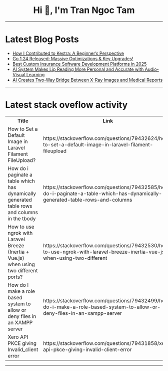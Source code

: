 <h1 align="center">Hi 👋, I'm Tran Ngoc Tam</h1>

---

# Latest Blog Posts 
<!-- BLOG-POST-LIST:START -->
- [How I Contributed to Kestra: A Beginner’s Perspective](https://dev.to/pravesh_sudha_3c2b0c2b5e0/how-i-contributed-to-kestra-a-beginners-perspective-4leo)
- [Go 1.24 Released: Massive Optimizations &amp; Key Upgrades!](https://dev.to/leapcell/go-124-released-massive-optimizations-key-upgrades-1mbn)
- [Best Custom Insurance Software Development Platforms in 2025](https://dev.to/openkoda/best-custom-insurance-software-development-platforms-in-2025-5cpj)
- [AI System Makes Lip Reading More Personal and Accurate with Audio-Visual Learning](https://dev.to/mikeyoung44/ai-system-makes-lip-reading-more-personal-and-accurate-with-audio-visual-learning-4jgn)
- [AI Creates Two-Way Bridge Between X-Ray Images and Medical Reports](https://dev.to/mikeyoung44/ai-creates-two-way-bridge-between-x-ray-images-and-medical-reports-36g7)
<!-- BLOG-POST-LIST:END -->

---

# Latest stack oveflow activity
<table>
  <tr><th>Title</th><th>Link</th></tr>
  <!-- STACKOVERFLOW:START --><tr><td>How to Set a Default Image in Laravel Filament FileUpload?</td><td>https://stackoverflow.com/questions/79432624/how-to-set-a-default-image-in-laravel-filament-fileupload</td></tr><tr><td>How do i paginate a table which has dynamically generated table rows and columns in the tbody</td><td>https://stackoverflow.com/questions/79432585/how-do-i-paginate-a-table-which-has-dynamically-generated-table-rows-and-columns</td></tr><tr><td>How to use ngrok with Laravel Breeze &lpar;Inertia + Vue.js&rpar; when using two different ports?</td><td>https://stackoverflow.com/questions/79432530/how-to-use-ngrok-with-laravel-breeze-inertia-vue-js-when-using-two-different</td></tr><tr><td>How do I make a role based system to allow or deny files in an XAMPP server</td><td>https://stackoverflow.com/questions/79432499/how-do-i-make-a-role-based-system-to-allow-or-deny-files-in-an-xampp-server</td></tr><tr><td>Xero API PKCE giving Invalid_client error</td><td>https://stackoverflow.com/questions/79431858/xero-api-pkce-giving-invalid-client-error</td></tr><!-- STACKOVERFLOW:END -->
</table>

---


